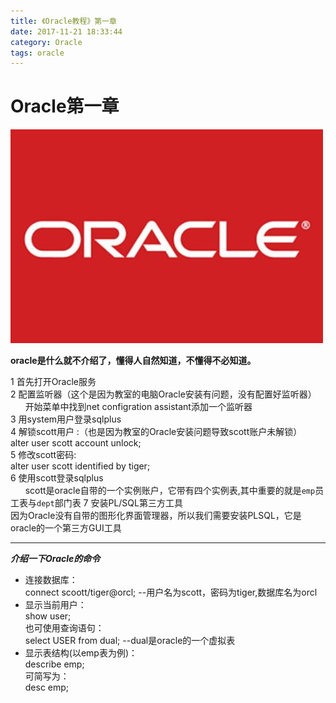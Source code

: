 ```yaml
---
title: 《Oracle教程》第一章
date: 2017-11-21 18:33:44
category: Oracle
tags: oracle
---
```

# Oracle第一章
![oraclelogo](https://github.com/No-Sky/storage/raw/master/pic/OracleLogo1.jpg)
                                                                      <!-- more -->

**oracle是什么就不介绍了，懂得人自然知道，不懂得不必知道。**

 1 首先打开Oracle服务<br>
 2 配置监听器（这个是因为教室的电脑Oracle安装有问题，没有配置好监听器）<br>
&nbsp;&nbsp;&nbsp;&nbsp;&nbsp;&nbsp;开始菜单中找到net configration assistant添加一个监听器<br>
 3 用system用户登录sqlplus<br>
 4 解锁scott用户 :（也是因为教室的Oracle安装问题导致scott账户未解锁）<br>
	alter user scott account unlock;<br>
 5 修改scott密码:<br>
	alter user scott identified by tiger;<br>
 6 使用scott登录sqlplus<br>
&nbsp;&nbsp;&nbsp;&nbsp;&nbsp;&nbsp;scott是oracle自带的一个实例账户，它带有四个实例表,其中重要的就是`emp`员工表与`dept`部门表
 7 安装PL/SQL第三方工具<br>
   因为Oracle没有自带的图形化界面管理器，所以我们需要安装PLSQL，它是oracle的一个第三方GUI工具

---
***介绍一下Oracle的命令***

 - 连接数据库：<br>
	connect scoott/tiger@orcl;         --用户名为scott，密码为tiger,数据库名为orcl
 - 显示当前用户：<br>
	show user;<br>
也可使用查询语句：<br>
	select USER from dual;              --dual是oracle的一个虚拟表
 - 显示表结构(以emp表为例)：<br>
	describe emp;<br>
可简写为：<br>
	desc emp;

